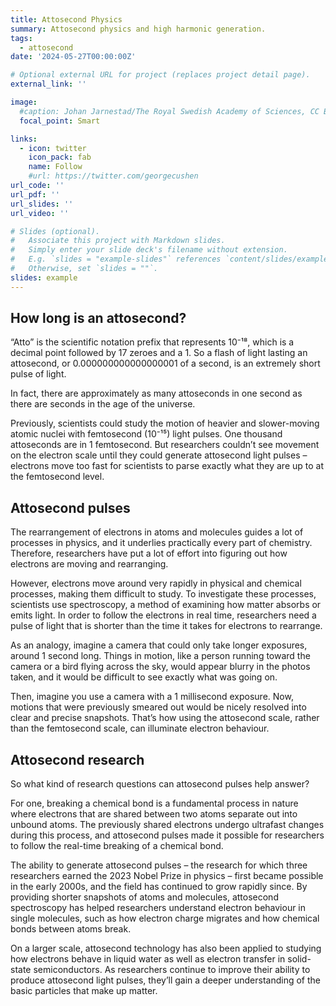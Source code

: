```yaml
---
title: Attosecond Physics
summary: Attosecond physics and high harmonic generation.
tags:
  - attosecond
date: '2024-05-27T00:00:00Z'

# Optional external URL for project (replaces project detail page).
external_link: ''

image:
  #caption: Johan Jarnestad/The Royal Swedish Academy of Sciences, CC BY-NC-ND
  focal_point: Smart

links:
  - icon: twitter
    icon_pack: fab
    name: Follow
    #url: https://twitter.com/georgecushen
url_code: ''
url_pdf: ''
url_slides: ''
url_video: ''

# Slides (optional).
#   Associate this project with Markdown slides.
#   Simply enter your slide deck's filename without extension.
#   E.g. `slides = "example-slides"` references `content/slides/example-slides.md`.
#   Otherwise, set `slides = ""`.
slides: example
---
```


## **How long is an attosecond?**

“Atto” is the scientific notation prefix that represents 10⁻¹⁸, which is a decimal point followed by 17 zeroes and a 1. So a flash of light lasting an attosecond, or 0.000000000000000001 of a second, is an extremely short pulse of light.

In fact, there are approximately as many attoseconds in one second as there are seconds in the age of the universe.

Previously, scientists could study the motion of heavier and slower-moving atomic nuclei with femtosecond (10⁻¹⁵) light pulses. One thousand attoseconds are in 1 femtosecond. But researchers couldn’t see movement on the electron scale until they could generate attosecond light pulses – electrons move too fast for scientists to parse exactly what they are up to at the femtosecond level.

## **Attosecond pulses**

The rearrangement of electrons in atoms and molecules guides a lot of processes in physics, and it underlies practically every part of chemistry. Therefore, researchers have put a lot of effort into figuring out how electrons are moving and rearranging.

However, electrons move around very rapidly in physical and chemical processes, making them difficult to study. To investigate these processes, scientists use spectroscopy, a method of examining how matter absorbs or emits light. In order to follow the electrons in real time, researchers need a pulse of light that is shorter than the time it takes for electrons to rearrange.

As an analogy, imagine a camera that could only take longer exposures, around 1 second long. Things in motion, like a person running toward the camera or a bird flying across the sky, would appear blurry in the photos taken, and it would be difficult to see exactly what was going on.

Then, imagine you use a camera with a 1 millisecond exposure. Now, motions that were previously smeared out would be nicely resolved into clear and precise snapshots. That’s how using the attosecond scale, rather than the femtosecond scale, can illuminate electron behaviour.

## **Attosecond research**

So what kind of research questions can attosecond pulses help answer?

For one, breaking a chemical bond is a fundamental process in nature where electrons that are shared between two atoms separate out into unbound atoms. The previously shared electrons undergo ultrafast changes during this process, and attosecond pulses made it possible for researchers to follow the real-time breaking of a chemical bond.

The ability to generate attosecond pulses – the research for which three researchers earned the 2023 Nobel Prize in physics – first became possible in the early 2000s, and the field has continued to grow rapidly since. By providing shorter snapshots of atoms and molecules, attosecond spectroscopy has helped researchers understand electron behaviour in single molecules, such as how electron charge migrates and how chemical bonds between atoms break.

On a larger scale, attosecond technology has also been applied to studying how electrons behave in liquid water as well as electron transfer in solid-state semiconductors. As researchers continue to improve their ability to produce attosecond light pulses, they’ll gain a deeper understanding of the basic particles that make up matter.
